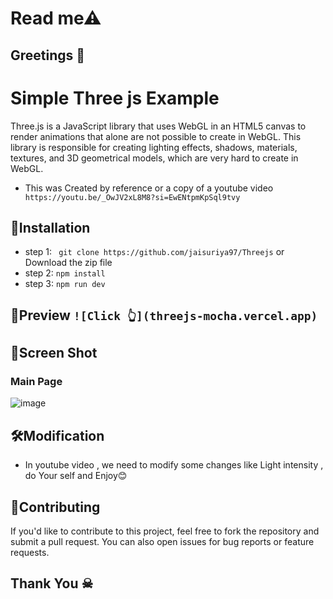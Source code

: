 # Read me⚠ 
## Greetings 💐

# Simple Three js Example
Three.js is a JavaScript library that uses WebGL in an HTML5 canvas to render animations that alone are not possible to create in WebGL. This library is responsible for creating lighting effects, shadows, materials, textures, and 3D geometrical models, which are very hard to create in WebGL.

- This was Created by reference or a copy of a youtube video ``` https://youtu.be/_OwJV2xL8M8?si=EwENtpmKpSql9tvy```
## 🚀Installation
- step 1:
   ``` git clone https://github.com/jaisuriya97/Threejs```
   or 
   Download the zip file
- step 2:
     ``` npm install ```
- step 3:
     ``` npm run dev ```
## 👀Preview ``` ![Click 👆](threejs-mocha.vercel.app) ```
   
## 📸Screen Shot
   ### Main Page
   ![image](https://github.com/jaisuriya97/Threejs/assets/80122325/d111136a-2358-4e09-8910-357a9e703d33)


## 🛠️Modification
- In youtube video , we need to modify some changes like Light intensity ,  do Your self and Enjoy😊 



## 🤝Contributing

If you'd like to contribute to this project, feel free to fork the repository and submit a pull request. You can also open issues for bug reports or feature requests.

## Thank You ☠
